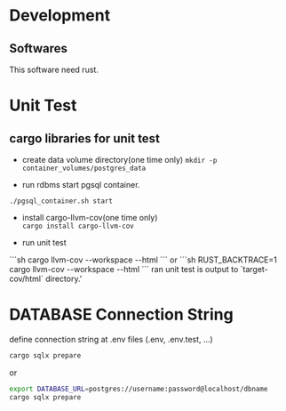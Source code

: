 # Development
## Softwares

This software need rust.

# Unit Test
## cargo libraries for unit test
- create data volume directory(one time only)
`mkdir -p container_volumes/postgres_data`

- run rdbms
start pgsql container.
```shell
./pgsql_container.sh start
```

- install cargo-llvm-cov(one time only)  
`cargo install cargo-llvm-cov`

- run unit test  
<run>  
```sh
cargo llvm-cov --workspace --html
```
or
```sh
RUST_BACKTRACE=1 cargo llvm-cov --workspace --html
```
ran unit test is output to `target-cov/html` directory.'


# DATABASE Connection String

define connection string at .env files (.env, .env.test, ...)
```sh
cargo sqlx prepare
```

or
```sh
export DATABASE_URL=postgres://username:password@localhost/dbname
cargo sqlx prepare
```